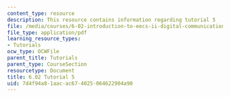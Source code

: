 ```yaml
---
content_type: resource
description: This resource contains information regarding tutorial 5
file: /media/courses/6-02-introduction-to-eecs-ii-digital-communication-systems-fall-2012/7d4f94a81aacac674025064622904a90_MIT6_02F12_tutor05.pdf
file_type: application/pdf
learning_resource_types:
- Tutorials
ocw_type: OCWFile
parent_title: Tutorials
parent_type: CourseSection
resourcetype: Document
title: 6.02 Tutorial 5
uid: 7d4f94a8-1aac-ac67-4025-064622904a90
---
```

